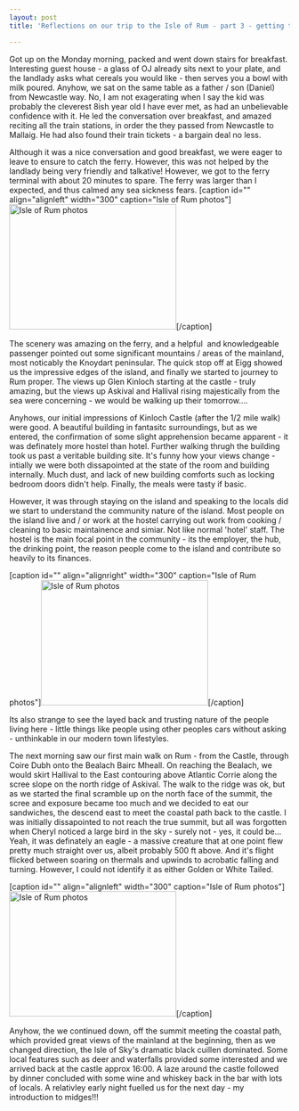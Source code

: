 ```yaml
---
layout: post
title: 'Reflections on our trip to the Isle of Rum - part 3 - getting to the top of Rum'

---
```


Got up on the Monday morning, packed and went down stairs for breakfast. Interesting guest house - a glass of OJ already sits next to your plate, and the landlady asks what cereals you would like - then serves you a bowl with milk poured. Anyhow, we sat on the same table as a father / son (Daniel) from Newcastle way. No, I am not exagerating when I say the kid was probably the cleverest 8ish year old I have ever met, as had an unbelievable confidence with it. He led the conversation over breakfast, and amazed reciting all the train stations, in order the they passed from Newcastle to Mallaig. He had also found their train tickets - a bargain deal no less.

Although it was a nice conversation and good breakfast, we were eager to leave to ensure to catch the ferry. However, this was not helped by the landlady being very friendly and talkative! However, we got to the ferry terminal with about 20 minutes to spare. The ferry was larger than I expected, and thus calmed any sea sickness fears. [caption id="" align="alignleft" width="300" caption="Isle of Rum photos"]<a href="http://www.flickr.com/photos/goatifiedcreature/sets/72157619939085536/"><img class=" " title="Eigg from the ferry" src="http://farm3.static.flickr.com/2427/3651070941_303e24d785.jpg" alt="Isle of Rum photos" width="300" height="225" /></a>[/caption]

The scenery was amazing on the ferry, and a helpful  and knowledgeable passenger pointed out some significant mountains / areas of the mainland, most noticably the Knoydart peninsular. The quick stop off at Eigg showed us the impressive edges of the island, and finally we started to journey to Rum proper. The views up Glen Kinloch starting at the castle - truly amazing, but the views up Askival and Hallival rising majestically from the sea were concerning - we would be walking up their tomorrow....

Anyhows, our initial impressions of Kinloch Castle (after the 1/2 mile walk) were good. A beautiful building in fantasitc surroundings, but as we entered, the confirmation of some slight apprehension became apparent - it was definately more hostel than hotel. Further walking thrugh the building took us past a veritable building site. It's funny how your views change - intially we were both dissapointed at the state of the room and building internally. Much dust, and lack of new building comforts such as locking bedroom doors didn't help. Finally, the meals were tasty if basic.

However, it was through staying on the island and speaking to the locals did we start to understand the community nature of the island. Most people on the island live and / or work at the hostel carrying out work from cooking / cleaning to basic maintainence and simiar. Not like normal 'hotel' staff. The hostel is the main focal point in the community - its the employer, the hub, the drinking point, the reason people come to the island and contribute so heavily to its finances.

[caption id="" align="alignright" width="300" caption="Isle of Rum photos"]<a href="http://www.flickr.com/photos/goatifiedcreature/sets/72157619939085536/"><img class=" " title="Kinloch Castle" src="http://farm3.static.flickr.com/2471/3653411282_39493d6ed0.jpg" alt="Isle of Rum photos" width="300" height="225" /></a>[/caption]

Its also strange to see the layed back and trusting nature of the people living here - little things like people using other peoples cars without asking - unthinkable in our modern town lifestyles.

The next morning saw our first main walk on Rum - from the Castle, through Coire Dubh onto the Bealach Bairc Mheall. On reaching the Bealach, we would skirt Hallival to the East contouring above Atlantic Corrie along the scree slope on the north ridge of Askival. The walk to the ridge was ok, but as we started the final scramble up on the north face of the summit, the scree and exposure became too much and we decided to eat our sandwiches, the descend east to meet the coastal path back to the castle. I was initially dissapointed to not reach the true summit, but all was forgotten when Cheryl noticed a large bird in the sky - surely not - yes, it could be... Yeah, it was definately an eagle - a massive creature that at one point flew pretty much straight over us, albeit probably 500 ft above. And it's flight flicked between soaring on thermals and upwinds to acrobatic falling and turning. However, I could not identify it as either Golden or White Tailed.

[caption id="" align="alignleft" width="300" caption="Isle of Rum photos"]<a href="http://www.flickr.com/photos/goatifiedcreature/sets/72157619939085536/"><img class=" " title="Cheryl looking to the mainland from Hallival / Askival ridge" src="http://farm4.static.flickr.com/3260/3654305125_a368ccd222.jpg" alt="Isle of Rum photos" width="300" height="225" /></a>[/caption]

Anyhow, the we continued down, off the summit meeting the coastal path, which provided great views of the mainland at the beginning, then as we changed direction, the Isle of Sky's dramatic black cuillen dominated. Some local features such as deer and waterfalls provided some interested and we arrived back at the castle approx 16:00. A laze around the castle followed by dinner concluded with some wine and whiskey back in the bar with lots of locals. A relativley early night fuelled us for the next day - my introduction to midges!!!
